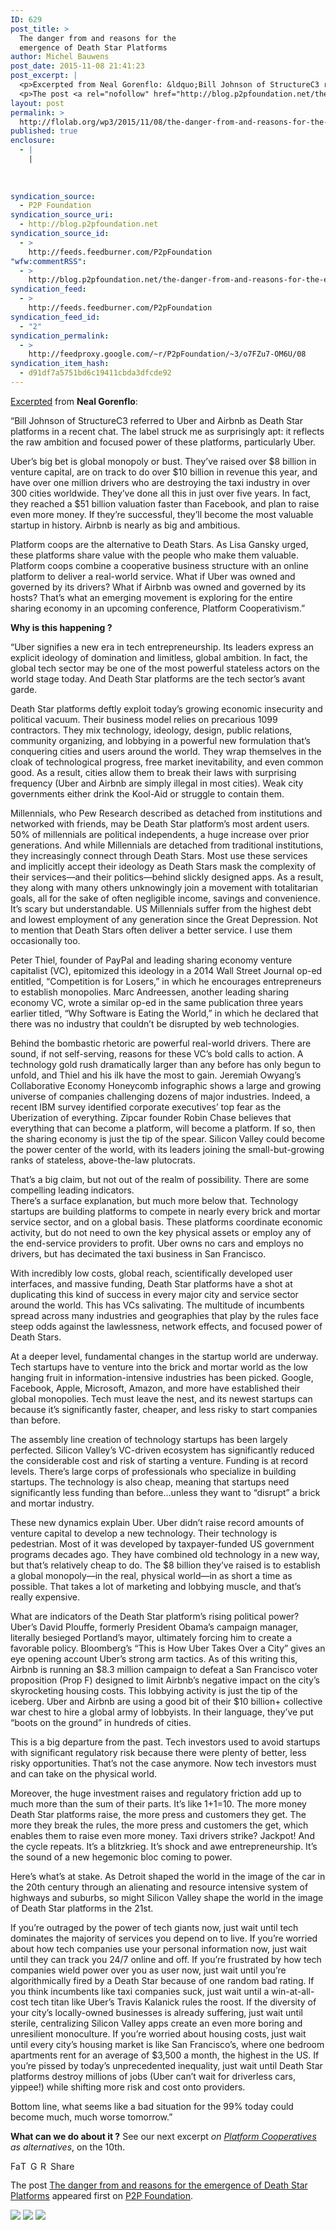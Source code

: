 ```yaml
---
ID: 629
post_title: >
  The danger from and reasons for the
  emergence of Death Star Platforms
author: Michel Bauwens
post_date: 2015-11-08 21:41:23
post_excerpt: |
  <p>Excerpted from Neal Gorenflo: &ldquo;Bill Johnson of StructureC3 referred to Uber and Airbnb as Death Star platforms in a recent chat. The label struck me as surprisingly apt: it reflects the raw ambition and focused power of these platforms, particularly Uber. Uber&rsquo;s big bet is global monopoly or bust. They&rsquo;ve raised over $8 billion in [&hellip;]</p>
  <p>The post <a rel="nofollow" href="http://blog.p2pfoundation.net/the-danger-from-and-reasons-for-the-emergence-of-death-star-platforms/2015/11/08">The danger from and reasons for the emergence of Death Star Platforms</a> appeared first on <a rel="nofollow" href="http://blog.p2pfoundation.net/">P2P Foundation</a>.</p>
layout: post
permalink: >
  http://flolab.org/wp3/2015/11/08/the-danger-from-and-reasons-for-the-emergence-of-death-star-platforms/
published: true
enclosure:
  - |
    |
        
        
        
syndication_source:
  - P2P Foundation
syndication_source_uri:
  - http://blog.p2pfoundation.net
syndication_source_id:
  - >
    http://feeds.feedburner.com/P2pFoundation
"wfw:commentRSS":
  - >
    http://blog.p2pfoundation.net/the-danger-from-and-reasons-for-the-emergence-of-death-star-platforms/2015/11/08/feed
syndication_feed:
  - >
    http://feeds.feedburner.com/P2pFoundation
syndication_feed_id:
  - "2"
syndication_permalink:
  - >
    http://feedproxy.google.com/~r/P2pFoundation/~3/o7FZu7-OM6U/08
syndication_item_hash:
  - d91df7a5751bd6c19411cbda3dfcde92
---
```

[Excerpted][1] from **Neal Gorenflo**:

“Bill Johnson of StructureC3 referred to Uber and Airbnb as Death Star platforms in a recent chat. The label struck me as surprisingly apt: it reflects the raw ambition and focused power of these platforms, particularly Uber.

Uber’s big bet is global monopoly or bust. They’ve raised over $8 billion in venture capital, are on track to do over $10 billion in revenue this year, and have over one million drivers who are destroying the taxi industry in over 300 cities worldwide. They’ve done all this in just over five years. In fact, they reached a $51 billion valuation faster than Facebook, and plan to raise even more money. If they’re successful, they’ll become the most valuable startup in history. Airbnb is nearly as big and ambitious.

Platform coops are the alternative to Death Stars. As Lisa Gansky urged, these platforms share value with the people who make them valuable. Platform coops combine a cooperative business structure with an online platform to deliver a real-world service. What if Uber was owned and governed by its drivers? What if Airbnb was owned and governed by its hosts? That’s what an emerging movement is exploring for the entire sharing economy in an upcoming conference, Platform Cooperativism.”

**Why is this happening ?**

“Uber signifies a new era in tech entrepreneurship. Its leaders express an explicit ideology of domination and limitless, global ambition. In fact, the global tech sector may be one of the most powerful stateless actors on the world stage today. And Death Star platforms are the tech sector’s avant garde.

Death Star platforms deftly exploit today’s growing economic insecurity and political vacuum. Their business model relies on precarious 1099 contractors. They mix technology, ideology, design, public relations, community organizing, and lobbying in a powerful new formulation that’s conquering cities and users around the world. They wrap themselves in the cloak of technological progress, free market inevitability, and even common good. As a result, cities allow them to break their laws with surprising frequency (Uber and Airbnb are simply illegal in most cities). Weak city governments either drink the Kool-Aid or struggle to contain them.

Millennials, who Pew Research described as detached from institutions and networked with friends, may be Death Star platform’s most ardent users. 50% of millennials are political independents, a huge increase over prior generations. And while Millennials are detached from traditional institutions, they increasingly connect through Death Stars. Most use these services and implicitly accept their ideology as Death Stars mask the complexity of their services—and their politics—behind slickly designed apps. As a result, they along with many others unknowingly join a movement with totalitarian goals, all for the sake of often negligible income, savings and convenience. It’s scary but understandable. US Millennials suffer from the highest debt and lowest employment of any generation since the Great Depression. Not to mention that Death Stars often deliver a better service. I use them occasionally too.

Peter Thiel, founder of PayPal and leading sharing economy venture capitalist (VC), epitomized this ideology in a 2014 Wall Street Journal op-ed entitled, “Competition is for Losers,” in which he encourages entrepreneurs to establish monopolies. Marc Andreessen, another leading sharing economy VC, wrote a similar op-ed in the same publication three years earlier titled, “Why Software is Eating the World,” in which he declared that there was no industry that couldn’t be disrupted by web technologies.

Behind the bombastic rhetoric are powerful real-world drivers. There are sound, if not self-serving, reasons for these VC’s bold calls to action. A technology gold rush dramatically larger than any before has only begun to unfold, and Thiel and his ilk have the most to gain. Jeremiah Owyang’s Collaborative Economy Honeycomb infographic shows a large and growing universe of companies challenging dozens of major industries. Indeed, a recent IBM survey identified corporate executives’ top fear as the Uberization of everything. Zipcar founder Robin Chase believes that everything that can become a platform, will become a platform. If so, then the sharing economy is just the tip of the spear. Silicon Valley could become the power center of the world, with its leaders joining the small-but-growing ranks of stateless, above-the-law plutocrats.

That’s a big claim, but not out of the realm of possibility. There are some compelling leading indicators.  
There’s a surface explanation, but much more below that. Technology startups are building platforms to compete in nearly every brick and mortar service sector, and on a global basis. These platforms coordinate economic activity, but do not need to own the key physical assets or employ any of the end-service providers to profit. Uber owns no cars and employs no drivers, but has decimated the taxi business in San Francisco.

With incredibly low costs, global reach, scientifically developed user interfaces, and massive funding, Death Star platforms have a shot at duplicating this kind of success in every major city and service sector around the world. This has VCs salivating. The multitude of incumbents spread across many industries and geographies that play by the rules face steep odds against the lawlessness, network effects, and focused power of Death Stars.

At a deeper level, fundamental changes in the startup world are underway. Tech startups have to venture into the brick and mortar world as the low hanging fruit in information-intensive industries has been picked. Google, Facebook, Apple, Microsoft, Amazon, and more have established their global monopolies. Tech must leave the nest, and its newest startups can because it’s significantly faster, cheaper, and less risky to start companies than before.

The assembly line creation of technology startups has been largely perfected. Silicon Valley’s VC-driven ecosystem has significantly reduced the considerable cost and risk of starting a venture. Funding is at record levels. There’s large corps of professionals who specialize in building startups. The technology is also cheap, meaning that startups need significantly less funding than before…unless they want to “disrupt” a brick and mortar industry.

These new dynamics explain Uber. Uber didn’t raise record amounts of venture capital to develop a new technology. Their technology is pedestrian. Most of it was developed by taxpayer-funded US government programs decades ago. They have combined old technology in a new way, but that’s relatively cheap to do. The $8 billion they’ve raised is to establish a global monopoly—in the real, physical world—in as short a time as possible. That takes a lot of marketing and lobbying muscle, and that’s really expensive.

What are indicators of the Death Star platform’s rising political power? Uber’s David Plouffe, formerly President Obama’s campaign manager, literally besieged Portland’s mayor, ultimately forcing him to create a favorable policy. Bloomberg’s “This is How Uber Takes Over a City” gives an eye opening account Uber’s strong arm tactics. As of this writing this, Airbnb is running an $8.3 million campaign to defeat a San Francisco voter proposition (Prop F) designed to limit Airbnb’s negative impact on the city’s skyrocketing housing costs. This lobbying activity is just the tip of the iceberg. Uber and Airbnb are using a good bit of their $10 billion+ collective war chest to hire a global army of lobbyists. In their language, they’ve put “boots on the ground” in hundreds of cities.

This is a big departure from the past. Tech investors used to avoid startups with significant regulatory risk because there were plenty of better, less risky opportunities. That’s not the case anymore. Now tech investors must and can take on the physical world.

Moreover, the huge investment raises and regulatory friction add up to much more than the sum of their parts. It’s like 1+1=10. The more money Death Star platforms raise, the more press and customers they get. The more they break the rules, the more press and customers the get, which enables them to raise even more money. Taxi drivers strike? Jackpot! And the cycle repeats. It’s a blitzkrieg. It’s shock and awe entrepreneurship. It’s the sound of a new hegemonic bloc coming to power.

Here’s what’s at stake. As Detroit shaped the world in the image of the car in the 20th century through an alienating and resource intensive system of highways and suburbs, so might Silicon Valley shape the world in the image of Death Star platforms in the 21st.

If you’re outraged by the power of tech giants now, just wait until tech dominates the majority of services you depend on to live. If you’re worried about how tech companies use your personal information now, just wait until they can track you 24/7 online and off. If you’re frustrated by how tech companies wield power over you as user now, just wait until you’re algorithmically fired by a Death Star because of one random bad rating. If you think incumbents like taxi companies suck, just wait until a win-at-all-cost tech titan like Uber’s Travis Kalanick rules the roost. If the diversity of your city’s locally-owned businesses is already suffering, just wait until sterile, centralizing Silicon Valley apps create an even more boring and unresilient monoculture. If you’re worried about housing costs, just wait until every city’s housing market is like San Francisco’s, where one bedroom apartments rent for an average of $3,500 a month, the highest in the US. If you’re pissed by today’s unprecedented inequality, just wait until Death Star platforms destroy millions of jobs (Uber can’t wait for driverless cars, yippee!) while shifting more risk and cost onto providers.

Bottom line, what seems like a bad situation for the 99% today could become much, much worse tomorrow.”

**What can we do about it ?** See our next excerpt *on [Platform Cooperatives][2] as alternatives*, on the 10th.

<a class="a2a_button_facebook" href="http://www.addtoany.com/add_to/facebook?linkurl=http%3A%2F%2Fblog.p2pfoundation.net%2Fthe-danger-from-and-reasons-for-the-emergence-of-death-star-platforms%2F2015%2F11%2F08&linkname=The%20danger%20from%20and%20reasons%20for%20the%20emergence%20of%20Death%20Star%20Platforms" title="Facebook" rel="nofollow"><img src="http://blog.p2pfoundation.net/wp-content/plugins/add-to-any/icons/facebook.png" width="16" height="16" alt="Facebook" /></a><a class="a2a_button_twitter" href="http://www.addtoany.com/add_to/twitter?linkurl=http%3A%2F%2Fblog.p2pfoundation.net%2Fthe-danger-from-and-reasons-for-the-emergence-of-death-star-platforms%2F2015%2F11%2F08&linkname=The%20danger%20from%20and%20reasons%20for%20the%20emergence%20of%20Death%20Star%20Platforms" title="Twitter" rel="nofollow"><img src="http://blog.p2pfoundation.net/wp-content/plugins/add-to-any/icons/twitter.png" width="16" height="16" alt="Twitter" /></a><a class="a2a_button_google_plus" href="http://www.addtoany.com/add_to/google_plus?linkurl=http%3A%2F%2Fblog.p2pfoundation.net%2Fthe-danger-from-and-reasons-for-the-emergence-of-death-star-platforms%2F2015%2F11%2F08&linkname=The%20danger%20from%20and%20reasons%20for%20the%20emergence%20of%20Death%20Star%20Platforms" title="Google+" rel="nofollow"><img src="http://blog.p2pfoundation.net/wp-content/plugins/add-to-any/icons/google_plus.png" width="16" height="16" alt="Google+" /></a><a class="a2a_button_reddit" href="http://www.addtoany.com/add_to/reddit?linkurl=http%3A%2F%2Fblog.p2pfoundation.net%2Fthe-danger-from-and-reasons-for-the-emergence-of-death-star-platforms%2F2015%2F11%2F08&linkname=The%20danger%20from%20and%20reasons%20for%20the%20emergence%20of%20Death%20Star%20Platforms" title="Reddit" rel="nofollow"><img src="http://blog.p2pfoundation.net/wp-content/plugins/add-to-any/icons/reddit.png" width="16" height="16" alt="Reddit" /></a><a class="a2a_dd a2a_target addtoany_share_save" href="https://www.addtoany.com/share#url=http%3A%2F%2Fblog.p2pfoundation.net%2Fthe-danger-from-and-reasons-for-the-emergence-of-death-star-platforms%2F2015%2F11%2F08&title=The%20danger%20from%20and%20reasons%20for%20the%20emergence%20of%20Death%20Star%20Platforms" id="wpa2a_2"><img src="http://blog.p2pfoundation.net/wp-content/plugins/add-to-any/share_save_120_16.png" width="120" height="16" alt="Share" /></a>

The post <a rel="nofollow" href="http://blog.p2pfoundation.net/the-danger-from-and-reasons-for-the-emergence-of-death-star-platforms/2015/11/08">The danger from and reasons for the emergence of Death Star Platforms</a> appeared first on <a rel="nofollow" href="http://blog.p2pfoundation.net/">P2P Foundation</a>.

<div class="feedflare">
  <a href="http://feeds.feedburner.com/~ff/P2pFoundation?a=o7FZu7-OM6U:UtfcMnAqY_M:7Q72WNTAKBA"><img src="http://feeds.feedburner.com/~ff/P2pFoundation?d=7Q72WNTAKBA" border="0" /></img></a> <a href="http://feeds.feedburner.com/~ff/P2pFoundation?a=o7FZu7-OM6U:UtfcMnAqY_M:D7DqB2pKExk"><img src="http://feeds.feedburner.com/~ff/P2pFoundation?i=o7FZu7-OM6U:UtfcMnAqY_M:D7DqB2pKExk" border="0" /></img></a> <a href="http://feeds.feedburner.com/~ff/P2pFoundation?a=o7FZu7-OM6U:UtfcMnAqY_M:2mJPEYqXBVI"><img src="http://feeds.feedburner.com/~ff/P2pFoundation?d=2mJPEYqXBVI" border="0" /></img></a>
</div>

<img src="http://feeds.feedburner.com/~r/P2pFoundation/~4/o7FZu7-OM6U" height="1" width="1" alt="" />

 [1]: http://www.shareable.net/blog/how-platform-coops-can-beat-death-stars-like-uber-to-create-a-real-sharing-economy
 [2]: http://p2pfoundation.net/Platform_Cooperativism